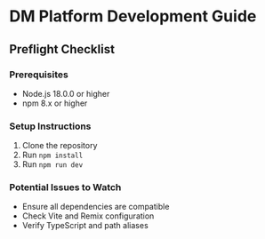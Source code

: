 # DM Platform Development Guide

## Preflight Checklist

### Prerequisites
- Node.js 18.0.0 or higher
- npm 8.x or higher

### Setup Instructions
1. Clone the repository
2. Run `npm install`
3. Run `npm run dev`

### Potential Issues to Watch
- Ensure all dependencies are compatible
- Check Vite and Remix configuration
- Verify TypeScript and path aliases
